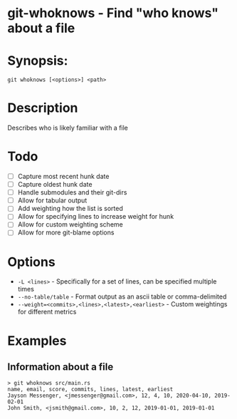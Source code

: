 # git-whoknows - Find "who knows" about a file

# Synopsis:
`git whoknows [<options>] <path>`

# Description

Describes who is likely familiar with a file

# Todo

* [ ] Capture most recent hunk date
* [ ] Capture oldest hunk date
* [ ] Handle submodules and their git-dirs
* [ ] Allow for tabular output
* [ ] Add weighting how the list is sorted
* [ ] Allow for specifying lines to increase weight for hunk
* [ ] Allow for custom weighting scheme
* [ ] Allow for more git-blame options

# Options

* `-L <lines>` - Specifically for a set of lines, can be specified multiple times
* `--no-table/table` - Format output as an ascii table or comma-delimited
* `--weight=<commits>,<lines>,<latest>,<earliest>` - Custom weightings for different metrics

# Examples

## Information about a file

```
> git whoknows src/main.rs
name, email, score, commits, lines, latest, earliest
Jayson Messenger, <jmessenger@gmail.com>, 12, 4, 10, 2020-04-10, 2019-02-01
John Smith, <jsmith@gmail.com>, 10, 2, 12, 2019-01-01, 2019-01-01
```
